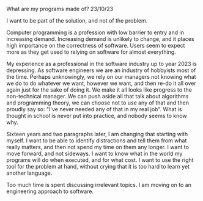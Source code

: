 <post-metadata> <post-title>What are my programs made of?</post-title>
  <post-date>23/10/23</post-date> <!-- <post-tags>test, post</post-tags> -->
  </post-metadata>

<div id="post-excerpt"> I want to be part of the solution, and not of the
problem.  </div>

Computer programming is a profession with low barrier to entry and in increasing
demand. Increasing demand is unlikely to change, and it places high importance
on the correctness of software. Users seem to expect more as they get used to
relying on software for almost everything.

My experience as a professional in the software industry up to year 2023 is
depressing. As software engineers we are an industry of hobbyists most of the
time. Perhaps unknowingly, we rely on our managers not knowing what we do to do
whatever we want, however we want, and then re-do it all over again just for the
sake of doing it. We make it all looks like progress to the non-technical
manager. We can push aside all that talk about algorithms and programming
theory, we can choose not to use any of that and then proudly say so: "I've
never needed any of that in my real job". What is thought in school is never put
into practice, and nobody seems to know why.

Sixteen years and two paragraphs later, I am changing that starting with
myself. I want to be able to identify distractions and tell them from what
really matters, and then not spend my time on them any longer. I want to move
forward, and not sideways. I want to know what in the world my programs will do
when executed, and for what cost. I want to use the right tool for the problem
at hand, without crying that it is too hard to learn yet another language.

Too much time is spent discussing irrelevant topics. I am moving on to an
engineering approach to software.
